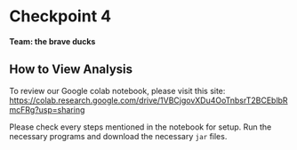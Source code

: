 # Checkpoint 4
#### Team: the brave ducks

## How to View Analysis

To review our Google colab notebook, please visit this site:
https://colab.research.google.com/drive/1VBCjgovXDu4OoTnbsrT2BCEblbRmcFRg?usp=sharing

Please check every steps mentioned in the notebook for setup. Run the necessary
programs and download the necessary `jar` files.
